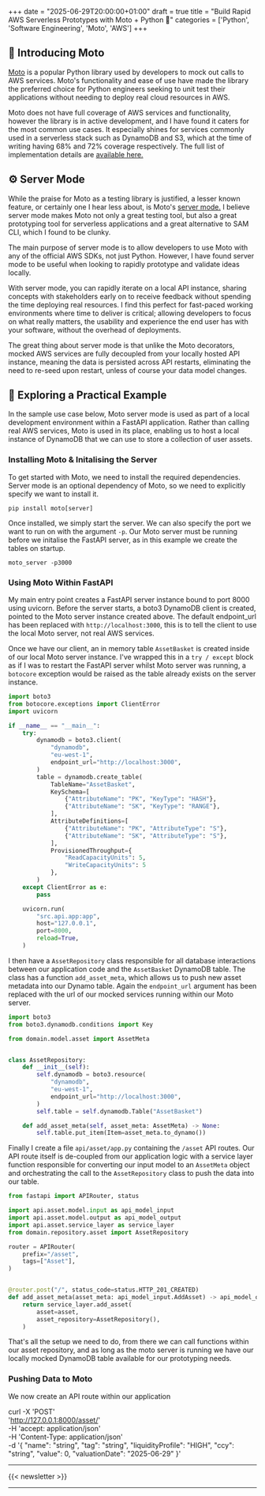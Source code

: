 +++
date = "2025-06-29T20:00:00+01:00"
draft = true
title = "Build Rapid AWS Serverless Prototypes with Moto + Python 🚀"
categories = ['Python', 'Software Engineering', 'Moto', 'AWS']
+++

## 👋 Introducing Moto

[Moto](https://docs.getmoto.org/en/latest/) is a popular Python library used by developers to mock out calls to AWS services. Moto's functionality and ease of use have made the library the preferred choice for Python engineers seeking to unit test their applications without needing to deploy real cloud resources in AWS.

Moto does not have full coverage of AWS services and functionality, however the library is in active development, and I have found it caters for the most common use cases. It especially shines for services commonly used in a serverless stack such as DynamoDB and S3, which at the time of writing having 68% and 72% coverage respectively. The full list of implementation details are [available here.](https://github.com/getmoto/moto/blob/master/IMPLEMENTATION_COVERAGE.md)

## ⚙️ Server Mode

While the praise for Moto as a testing library is justified, a lesser known feature, or certainly one I hear less about, is Moto's [server mode.](https://docs.getmoto.org/en/latest/docs/server_mode.html) I believe server mode makes Moto not only a great testing tool, but also a great prototyping tool for serverless applications and a great alternative to SAM CLI, which I found to be clunky.

The main purpose of server mode is to allow developers to use Moto with any of the official AWS SDKs, not just Python. However, I have found server mode to be useful when looking to rapidly prototype and validate ideas locally.

With server mode, you can rapidly iterate on a local API instance, sharing concepts with stakeholders early on to receive feedback without spending the time deploying real resources. I find this perfect for fast-paced working environments where time to deliver is critical; allowing developers to focus on what really matters, the usability and experience the end user has with your software, without the overhead of deployments.

The great thing about server mode is that unlike the Moto decorators, mocked AWS services are fully decoupled from your locally hosted API instance, meaning the data is persisted across API restarts, eliminating the need to re-seed upon restart, unless of course your data model changes.

## 👀 Exploring a Practical Example

In the sample use case below, Moto server mode is used as part of a local development environment within a FastAPI application. Rather than calling real AWS services, Moto is used in its place, enabling us to host a local instance of DynamoDB that we can use to store a collection of user assets.

### Installing Moto & Initalising the Server

To get started with Moto, we need to install the required dependencies. Server mode is an optional dependency of Moto, so we need to explicitly specify we want to install it.

```shell
pip install moto[server]
```

Once installed, we simply start the server. We can also specify the port we want to run on with the argument `-p`. Our Moto server must be running before we initalise the FastAPI server, as in this example we create the tables on startup.

```shell
moto_server -p3000
```

### Using Moto Within FastAPI

My main entry point creates a FastAPI server instance bound to port 8000 using uvicorn. Before the server starts, a boto3 DynamoDB client is created, pointed to the Moto server instance created above. The default endpoint_url has been replaced with `http://localhost:3000`, this is to tell the client to use the local Moto server, not real AWS services.

Once we have our client, an in memory table `AssetBasket` is created inside of our local Moto server instance. I've wrapped this in a `try / except` block as if I was to restart the FastAPI server whilst Moto server was running, a `botocore` exception would be raised as the table already exists on the server instance.

```python
import boto3
from botocore.exceptions import ClientError
import uvicorn

if __name__ == "__main__":
    try:
        dynamodb = boto3.client(
            "dynamodb",
            "eu-west-1",
            endpoint_url="http://localhost:3000",
        )
        table = dynamodb.create_table(
            TableName="AssetBasket",
            KeySchema=[
                {"AttributeName": "PK", "KeyType": "HASH"},
                {"AttributeName": "SK", "KeyType": "RANGE"},
            ],
            AttributeDefinitions=[
                {"AttributeName": "PK", "AttributeType": "S"},
                {"AttributeName": "SK", "AttributeType": "S"},
            ],
            ProvisionedThroughput={
                "ReadCapacityUnits": 5,
                "WriteCapacityUnits": 5
            },
        )
    except ClientError as e:
        pass

    uvicorn.run(
        "src.api.app:app",
        host="127.0.0.1",
        port=8000,
        reload=True,
    )
```

I then have a `AssetRepository` class responsible for all database interactions between our application code and the `AssetBasket` DynamoDB table. The class has a function `add_asset_meta`, which allows us to push new asset metadata into our Dynamo table. Again the `endpoint_url` argument has been replaced with the url of our mocked services running within our Moto server.

```python
import boto3
from boto3.dynamodb.conditions import Key

from domain.model.asset import AssetMeta


class AssetRepository:
    def __init__(self):
        self.dynamodb = boto3.resource(
            "dynamodb",
            "eu-west-1",
            endpoint_url="http://localhost:3000",
        )
        self.table = self.dynamodb.Table("AssetBasket")

    def add_asset_meta(self, asset_meta: AssetMeta) -> None:
        self.table.put_item(Item=asset_meta.to_dynamo())
```

Finally I create a file `api/asset/app.py` containing the `/asset` API routes. Our API route itself is de-coupled from our application logic with a service layer function responsible for converting our input model to an `AssetMeta` object and orchestrating the call to the `AssetRepository` class to push the data into our table.

```python
from fastapi import APIRouter, status

import api.asset.model.input as api_model_input
import api.asset.model.output as api_model_output
import api.asset.service_layer as service_layer
from domain.repository.asset import AssetRepository

router = APIRouter(
    prefix="/asset",
    tags=["Asset"],
)


@router.post("/", status_code=status.HTTP_201_CREATED)
def add_asset_meta(asset_meta: api_model_input.AddAsset) -> api_model_output.AssetMetaResponse:
    return service_layer.add_asset(
        asset=asset,
        asset_repository=AssetRepository(),
    )
```

That's all the setup we need to do, from there we can call functions within our asset repository, and as long as the moto server is running we have our locally mocked DynamoDB table available for our prototyping needs.

### Pushing Data to Moto

We now create an API route within our application

curl -X 'POST' \
 'http://127.0.0.1:8000/asset/' \
 -H 'accept: application/json' \
 -H 'Content-Type: application/json' \
 -d '{
"name": "string",
"tag": "string",
"liquidityProfile": "HIGH",
"ccy": "string",
"value": 0,
"valuationDate": "2025-06-29"
}'

---

{{< newsletter >}}

---
